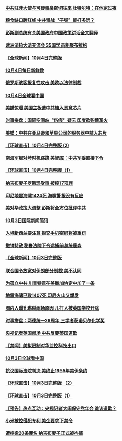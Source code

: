#### [中共驻菲大使与可疑毒枭密切往来 杜特尔特：在他家过夜](../pages/news202/a1394161.md) 

#### [粮食缺口跨红线 中共贸战〝子弹〞能打多远？](../pages/news202/a1394157.md) 

#### [彭斯副总统有关美国政府中国政策讲话全文翻译](../pages/news202/a1394144.md) 

#### [欧洲法轮大法交流会 35国学员相聚布拉格](../pages/news202/a1394075.md) 

#### [【全球新闻】10月4日完整版](../pages/news202/a1394137.md) 

#### [10月4日每日新鲜数](../pages/news202/a1394102.md) 

#### [俄罗斯骇客报复性攻击 美欧以法律制裁](../pages/news202/a1394089.md) 

#### [10月4日全球看中国](../pages/news202/a1394088.md) 

#### [美媒惊曝 美国主板遭中共植入恶意芯片](../pages/news202/a1394109.md) 

#### [时事拼盘：国际空间站〝伤痕〞疑云 印度欲购俄军火](../pages/news202/a1394103.md) 

#### [美媒：中共在亚马逊和苹果公司的服务器中植入芯片](../pages/news202/a1394072.md) 

#### [【环球直击】10月4日完整版 (2)](../pages/news202/a1394069.md) 

#### [南海军舰对峙时机蹊跷   美智库：中共军委直接下令](../pages/news202/a1394068.md) 

#### [【环球直击】10月4日完整版（1）](../pages/news202/a1394064.md) 

#### [纳吉布妻子罗斯玛受审 被控17项罪](../pages/news202/a1394061.md) 

#### [印尼地震海啸1424死  海啸警报没有反应](../pages/news202/a1394059.md) 

#### [美对华政策大调整 彭斯将全方位批评中共](../pages/news202/a1394052.md) 

#### [10月3日国际新闻简讯](../pages/news202/a1394035.md) 

#### [入境新西兰要注意 拒交手机密码将被重罚](../pages/news202/a1394019.md) 

#### [撤销特赦 秘鲁法院下令逮捕前总统藤森](../pages/news202/a1394014.md) 

#### [【全球新闻】10月3日完整版](../pages/news202/a1393990.md) 

#### [联合国令放宽对伊朗部分制裁 美不认同](../pages/news202/a1393974.md) 

#### [为孤立中共 川普特意在美墨加协定中加了一条](../pages/news202/a1393946.md) 

#### [地震海啸已致1407死 印尼火山又爆发](../pages/news202/a1393951.md) 

#### [圈内人曝孔琳琳闹场原因 儿打人被英国学校开除](../pages/news202/a1393925.md) 

#### [时事拼盘：两德统一28周年 三学者获诺贝尔化学奖](../pages/news202/a1393958.md) 

#### [央视记者英国闹场 中共反要英国道歉](../pages/news202/a1393968.md) 

#### [【禁闻】美拟限制对华监控科技出口](../pages/news202/a1393961.md) 

#### [10月3日全球看中国](../pages/news202/a1393954.md) 

#### [抗议国际法院判决 美终止1955年美伊条约](../pages/news202/a1393955.md) 

#### [【环球直击】10月3日完整版 （2）](../pages/news202/a1393941.md) 

#### [【环球直击】10月3日完整版（1）](../pages/news202/a1393943.md) 

#### [【预告】热点互动：央视记者大闹保守党年会  谁该道歉？](../pages/news202/a1393940.md) 

#### [小米被控侵犯专利 美企要求下禁令](../pages/news202/a1393922.md) 

#### [遭控逾20条罪名 纳吉布妻子正式被拘捕](../pages/news202/a1393921.md) 

